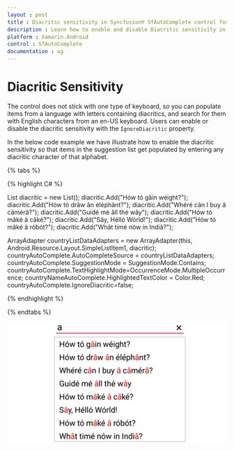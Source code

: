 ```yaml
---
layout : post
title : Diacritic sensitivity in Syncfusion® SfAutoComplete control for Xamarin.Android
description : Learn how to enable and disable Diacritic sensitivity in SfAutoComplete
platform : Xamarin.Android
control : SfAutoComplete
documentation : ug
---
```


# Diacritic Sensitivity

The control does not stick with one type of keyboard, so you can populate items from a language with letters containing diacritics, and search for them with English characters from an en-US keyboard. Users can enable or disable the diacritic sensitivity with the `IgnoreDiacritic` property. 

In the below code example we have illustrate how to enable the diacritic sensitivity so that items in the suggestion list get populated by entering any diacritic character of that alphabet.


{% tabs %}

{% highlight C# %}

List<String> diacritic = new List<String>(); 
diacritic.Add("Hów tó gâin wéight?");
diacritic.Add("Hów tó drâw ân éléphânt?");
diacritic.Add("Whéré cân I buy â câmérâ?");
diacritic.Add("Guidé mé âll thé wây");
diacritic.Add("Hów tó mâké â câké?");
diacritic.Add("Sây, Hélló Wórld!");
diacritic.Add("Hów tó mâké â róbót?");
diacritic.Add("Whât timé nów in Indiâ?");

ArrayAdapter<String> countryListDataAdapters = new ArrayAdapter<String>(this, Android.Resource.Layout.SimpleListItem1, diacritic);
countryAutoComplete.AutoCompleteSource = countryListDataAdapters;
countryAutoComplete.SuggestionMode = SuggestionMode.Contains;
countryAutoComplete.TextHighlightMode=OccurrenceMode.MultipleOccurrence;
countryNameAutoComplete.HighlightedTextColor = Color.Red; 
countryAutoComplete.IgnoreDiacritic=false;
	 
{% endhighlight %}

{% endtabs %}
	
![Diacritic sensitivity in Xamarin.Android Autocomplete.](images/diacritic.png)


	